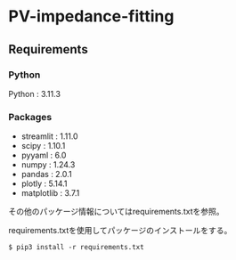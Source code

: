 # PV-impedance-fitting

## Requirements
### Python
Python : 3.11.3

### Packages
- streamlit : 1.11.0
- scipy : 1.10.1
- pyyaml : 6.0
- numpy : 1.24.3
- pandas : 2.0.1
- plotly : 5.14.1
- matplotlib : 3.7.1

その他のパッケージ情報についてはrequirements.txtを参照。

requirements.txtを使用してパッケージのインストールをする。
```shell
$ pip3 install -r requirements.txt
```